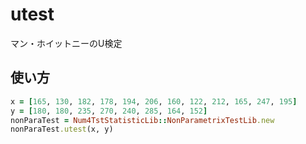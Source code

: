 utest
=====
マン・ホイットニーのU検定

## 使い方

```ruby
x = [165, 130, 182, 178, 194, 206, 160, 122, 212, 165, 247, 195]
y = [180, 180, 235, 270, 240, 285, 164, 152]
nonParaTest = Num4TstStatisticLib::NonParametrixTestLib.new
nonParaTest.utest(x, y)
```

